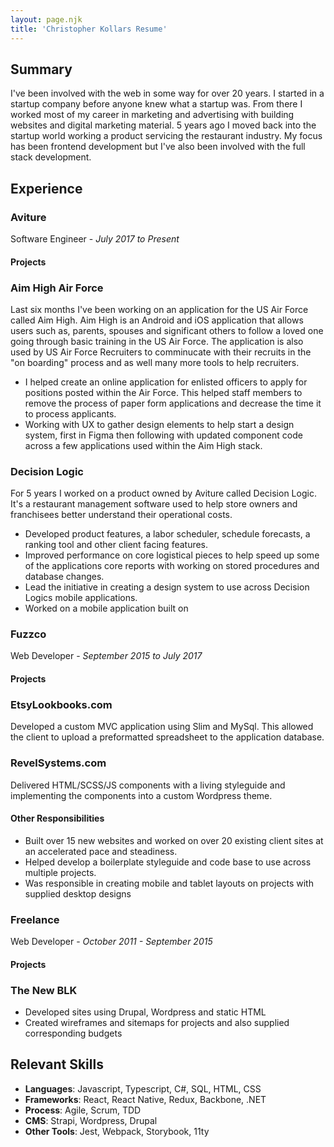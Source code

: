 ```yaml
---
layout: page.njk
title: 'Christopher Kollars Resume'
---
```


## Summary

I've been involved with the web in some way for over 20 years. I started in a startup company before anyone knew what a startup was. From there I worked most of my career in marketing and advertising with building websites and digital marketing material. 5 years ago I moved back into the startup world working a product servicing the restaurant industry. My focus has been frontend development but I've also been involved with the full stack development.

## Experience

### Aviture

Software Engineer - _July 2017 to Present_

#### Projects

### Aim High Air Force

Last six months I've been working on an application for the US Air Force called Aim High. Aim High is an Android and iOS application that allows users such as, parents, spouses and significant others to follow a loved one going through basic training in the US Air Force. The application is also used by US Air Force Recruiters to comminucate with their recruits in the "on boarding" process and as well many more tools to help recruiters.

- I helped create an online application for enlisted officers to apply for positions posted within the Air Force. This helped staff members to remove the process of paper form applications and decrease the time it to process applicants.
- Working with UX to gather design elements to help start a design system, first in Figma then following with updated component code across a few applications used within the Aim High stack.

### Decision Logic

For 5 years I worked on a product owned by Aviture called Decision Logic. It's a restaurant management software used to help store owners and franchisees better understand their operational costs.

- Developed product features, a labor scheduler, schedule forecasts, a ranking tool and other client facing features.
- Improved performance on core logistical pieces to help speed up some of the applications core reports with working on stored procedures and database changes.
- Lead the initiative in creating a design system to use across Decision Logics mobile applications.
- Worked on a mobile application built on

### Fuzzco

Web Developer - _September 2015 to July 2017_

#### Projects

### EtsyLookbooks.com

Developed a custom MVC application using Slim and MySql. This allowed the client to upload a preformatted spreadsheet to the application database.

### RevelSystems.com

Delivered HTML/SCSS/JS components with a living styleguide and implementing the components into a custom Wordpress theme.

#### Other Responsibilities

- Built over 15 new websites and worked on over 20 existing client sites at an accelerated pace and steadiness.
- Helped develop a boilerplate styleguide and code base to use across multiple projects.
- Was responsible in creating mobile and tablet layouts on projects with supplied desktop designs

### Freelance

Web Developer - _October 2011 - September 2015_

#### Projects

### The New BLK

- Developed sites using Drupal, Wordpress and static HTML
- Created wireframes and sitemaps for projects and also supplied corresponding budgets

## Relevant Skills

- **Languages**: Javascript, Typescript, C#, SQL, HTML, CSS
- **Frameworks**: React, React Native, Redux, Backbone, .NET
- **Process**: Agile, Scrum, TDD <br>
- **CMS**: Strapi, Wordpress, Drupal<br>
- **Other Tools**: Jest, Webpack, Storybook, 11ty
